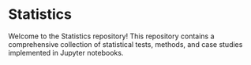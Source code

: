 # Statistics
Welcome to the Statistics repository! This repository contains a comprehensive collection of statistical tests, methods, and case studies implemented in Jupyter notebooks.
